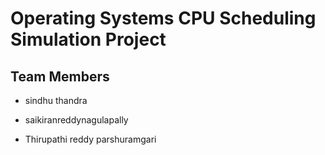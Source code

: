 
# Operating Systems CPU Scheduling Simulation Project

## Team Members

* sindhu thandra

* saikiranreddynagulapally

* Thirupathi reddy parshuramgari
